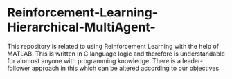 # Reinforcement-Learning-Hierarchical-MultiAgent-
This repository is related to using Reinforcement Learning with the help of MATLAB.
This is written in C language logic and therefore is understandable for alomost anyone with programming knowledge.
There is a leader-follower approach in this which can be altered according to our objectives
